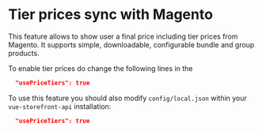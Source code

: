 # Tier prices sync with Magento

This feature allows to show user a final price including tier prices from Magento. It supports simple, downloadable, configurable bundle and group products.

To enable tier prices do change the following lines in the

```json
  "usePriceTiers": true
```

To use this feature you should also modify `config/local.json` within your `vue-storefront-api` installation:

```json
  "usePriceTiers": true
```
